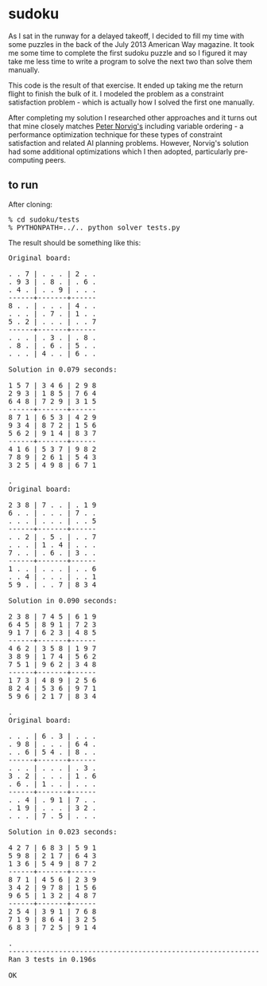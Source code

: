 sudoku
======

As I sat in the runway for a delayed takeoff, I decided to fill my time with some puzzles in the back of the July 2013 American Way magazine.  It took me some time to complete the first sudoku puzzle and so I figured it may take me less time to write a program to solve the next two than solve them manually.

This code is the result of that exercise.  It ended up taking me the return flight to finish the bulk of it.  I modeled the problem as a constraint satisfaction problem - which is actually how I solved the first one manually.

After completing my solution I researched other approaches and it turns out that mine closely matches [Peter Norvig's](http://norvig.com/sudoku.html) including variable ordering - a performance optimization technique for these types of constraint satisfaction and related AI planning problems.  However, Norvig's solution had some additional optimizations which I then adopted, particularly pre-computing peers.

to run
------
After cloning:
<pre>
% cd sudoku/tests
% PYTHONPATH=../.. python solver_tests.py 
</pre>

The result should be something like this:
<pre>
Original board:

. . 7 | . . . | 2 . .
. 9 3 | . 8 . | . 6 .
. 4 . | . . 9 | . . .
------+-------+------
8 . . | . . . | 4 . .
. . . | . 7 . | 1 . .
5 . 2 | . . . | . . 7
------+-------+------
. . . | . 3 . | . 8 .
. 8 . | . 6 . | 5 . .
. . . | 4 . . | 6 . .

Solution in 0.079 seconds:

1 5 7 | 3 4 6 | 2 9 8
2 9 3 | 1 8 5 | 7 6 4
6 4 8 | 7 2 9 | 3 1 5
------+-------+------
8 7 1 | 6 5 3 | 4 2 9
9 3 4 | 8 7 2 | 1 5 6
5 6 2 | 9 1 4 | 8 3 7
------+-------+------
4 1 6 | 5 3 7 | 9 8 2
7 8 9 | 2 6 1 | 5 4 3
3 2 5 | 4 9 8 | 6 7 1

.
Original board:

2 3 8 | 7 . . | . 1 9
6 . . | . . . | 7 . .
. . . | . . . | . . 5
------+-------+------
. . 2 | . 5 . | . . 7
. . . | 1 . 4 | . . .
7 . . | . 6 . | 3 . .
------+-------+------
1 . . | . . . | . . 6
. . 4 | . . . | . . 1
5 9 . | . . 7 | 8 3 4

Solution in 0.090 seconds:

2 3 8 | 7 4 5 | 6 1 9
6 4 5 | 8 9 1 | 7 2 3
9 1 7 | 6 2 3 | 4 8 5
------+-------+------
4 6 2 | 3 5 8 | 1 9 7
3 8 9 | 1 7 4 | 5 6 2
7 5 1 | 9 6 2 | 3 4 8
------+-------+------
1 7 3 | 4 8 9 | 2 5 6
8 2 4 | 5 3 6 | 9 7 1
5 9 6 | 2 1 7 | 8 3 4

.
Original board:

. . . | 6 . 3 | . . .
. 9 8 | . . . | 6 4 .
. . 6 | 5 4 . | 8 . .
------+-------+------
. . . | . . . | . 3 .
3 . 2 | . . . | 1 . 6
. 6 . | 1 . . | . . .
------+-------+------
. . 4 | . 9 1 | 7 . .
. 1 9 | . . . | 3 2 .
. . . | 7 . 5 | . . .

Solution in 0.023 seconds:

4 2 7 | 6 8 3 | 5 9 1
5 9 8 | 2 1 7 | 6 4 3
1 3 6 | 5 4 9 | 8 7 2
------+-------+------
8 7 1 | 4 5 6 | 2 3 9
3 4 2 | 9 7 8 | 1 5 6
9 6 5 | 1 3 2 | 4 8 7
------+-------+------
2 5 4 | 3 9 1 | 7 6 8
7 1 9 | 8 6 4 | 3 2 5
6 8 3 | 7 2 5 | 9 1 4

.
----------------------------------------------------------------------
Ran 3 tests in 0.196s

OK
</pre>
